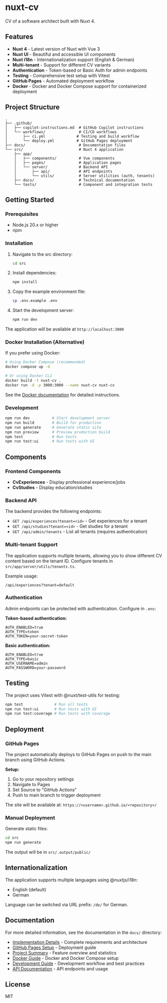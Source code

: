 # nuxt-cv

CV of a software architect built with Nuxt 4.

## Features

- **Nuxt 4** - Latest version of Nuxt with Vue 3
- **Nuxt UI** - Beautiful and accessible UI components
- **Nuxt i18n** - Internationalization support (English & German)
- **Multi-tenant** - Support for different CV variants
- **Authentication** - Token-based or Basic Auth for admin endpoints
- **Testing** - Comprehensive test setup with Vitest
- **GitHub Pages** - Automated deployment workflow
- **Docker** - Docker and Docker Compose support for containerized deployment

## Project Structure

```
.
├── .github/
│   ├── copilot-instructions.md  # GitHub Copilot instructions
│   └── workflows/               # CI/CD workflows
│       ├── ci.yml              # Testing and build workflow
│       └── deploy.yml          # GitHub Pages deployment
├── docs/                        # Documentation files
└── src/                         # Nuxt 4 application
    ├── app/
    │   ├── components/          # Vue components
    │   ├── pages/               # Application pages
    │   └── server/              # Backend API
    │       ├── api/             # API endpoints
    │       └── utils/           # Server utilities (auth, tenants)
    ├── docs/                    # Technical documentation
    └── tests/                   # Component and integration tests
```

## Getting Started

### Prerequisites

- Node.js 20.x or higher
- npm

### Installation

1. Navigate to the src directory:
   ```bash
   cd src
   ```

2. Install dependencies:
   ```bash
   npm install
   ```

3. Copy the example environment file:
   ```bash
   cp .env.example .env
   ```

4. Start the development server:
   ```bash
   npm run dev
   ```

The application will be available at `http://localhost:3000`

### Docker Installation (Alternative)

If you prefer using Docker:

```bash
# Using Docker Compose (recommended)
docker compose up -d

# Or using Docker CLI
docker build -t nuxt-cv .
docker run -d -p 3000:3000 --name nuxt-cv nuxt-cv
```

See the [Docker documentation](docs/DOCKER.md) for detailed instructions.

### Development

```bash
npm run dev          # Start development server
npm run build        # Build for production
npm run generate     # Generate static site
npm run preview      # Preview production build
npm test             # Run tests
npm run test:ui      # Run tests with UI
```

## Components

### Frontend Components

- **CvExperiences** - Display professional experience/jobs
- **CvStudies** - Display education/studies

### Backend API

The backend provides the following endpoints:

- `GET /api/experiences?tenant=<id>` - Get experiences for a tenant
- `GET /api/studies?tenant=<id>` - Get studies for a tenant
- `GET /api/admin/tenants` - List all tenants (requires authentication)

### Multi-tenant Support

The application supports multiple tenants, allowing you to show different CV content based on the tenant ID. Configure tenants in `src/app/server/utils/tenants.ts`.

Example usage:
```
/api/experiences?tenant=default
```

### Authentication

Admin endpoints can be protected with authentication. Configure in `.env`:

**Token-based authentication:**
```env
AUTH_ENABLED=true
AUTH_TYPE=token
AUTH_TOKEN=your-secret-token
```

**Basic authentication:**
```env
AUTH_ENABLED=true
AUTH_TYPE=basic
AUTH_USERNAME=admin
AUTH_PASSWORD=your-password
```

## Testing

The project uses Vitest with @nuxt/test-utils for testing:

```bash
npm test              # Run all tests
npm run test:ui       # Run tests with UI
npm run test:coverage # Run tests with coverage
```

## Deployment

### GitHub Pages

The project automatically deploys to GitHub Pages on push to the main branch using GitHub Actions.

**Setup:**
1. Go to your repository settings
2. Navigate to Pages
3. Set Source to "GitHub Actions"
4. Push to main branch to trigger deployment

The site will be available at: `https://<username>.github.io/<repository>/`

### Manual Deployment

Generate static files:
```bash
cd src
npm run generate
```

The output will be in `src/.output/public/`

## Internationalization

The application supports multiple languages using @nuxtjs/i18n:

- English (default)
- German

Language can be switched via URL prefix: `/de/` for German.

## Documentation

For more detailed information, see the documentation in the `docs/` directory:

- [Implementation Details](docs/IMPLEMENTATION.md) - Complete requirements and architecture
- [GitHub Pages Setup](docs/GITHUB_PAGES_SETUP.md) - Deployment guide
- [Project Summary](docs/PROJECT_SUMMARY.md) - Feature overview and statistics
- [Docker Guide](docs/DOCKER.md) - Docker and Docker Compose setup
- [Development Guide](src/docs/DEVELOPMENT.md) - Development workflow and best practices
- [API Documentation](src/docs/API.md) - API endpoints and usage

## License

MIT
